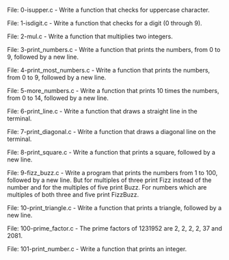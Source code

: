 File: 0-isupper.c - Write a function that checks for uppercase character.

File: 1-isdigit.c - Write a function that checks for a digit (0 through 9).

File: 2-mul.c - Write a function that multiplies two integers.

File: 3-print_numbers.c - Write a function that prints the numbers, from 0 to 9, followed by a new line.

File: 4-print_most_numbers.c - Write a function that prints the numbers, from 0 to 9, followed by a new line.

File: 5-more_numbers.c - Write a function that prints 10 times the numbers, from 0 to 14, followed by a new line.

File: 6-print_line.c - Write a function that draws a straight line in the terminal.

File: 7-print_diagonal.c - Write a function that draws a diagonal line on the terminal.

File: 8-print_square.c - Write a function that prints a square, followed by a new line.

File: 9-fizz_buzz.c - Write a program that prints the numbers from 1 to 100, followed by a new line. But for multiples of three print Fizz instead of the number and for the multiples of five print Buzz. For numbers which are multiples of both three and five print FizzBuzz.

File: 10-print_triangle.c - Write a function that prints a triangle, followed by a new line.

File: 100-prime_factor.c - The prime factors of 1231952 are 2, 2, 2, 2, 37 and 2081.

File: 101-print_number.c - Write a function that prints an integer.
